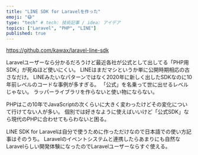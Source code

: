 ```yaml
---
title: "LINE SDK for Laravelを作った"
emoji: "😷"
type: "tech" # tech: 技術記事 / idea: アイデア
topics: ["Laravel", "PHP", "LINE"]
published: true
---
```


https://github.com/kawax/laravel-line-sdk

Laravelユーザーなら分かるだろうけど最近各社が公式として出してる「PHP用SDK」が死ぬほど使いにくい。
LINEはまだマシというか単に公開時期相応の古さなだけ。
LINEみたいなパターンではなく2020年に新しく出したSDKなのに10年前レベルのコードな事例が多すぎる。
「公式」を名乗って世に出せるレベルじゃない。
ラッパーライブラリを作らないと使い物にならない。

PHPはこの10年でJavaScriptの次くらいに大きく変わったけどその変化について行けてない人が多い。
個別では好きなように使えばいいけど「公式SDK」なら現代のPHPに合わせてもらわないと困る。

LINE SDK for Laravelは自分で使うために作っただけなので日本語での使い方記事はそのうち。
Laravelのイベントシステムと連携したらあまりにも自然なLaravelらしい開発体験になったのでLaravelユーザーならすぐ使える。
